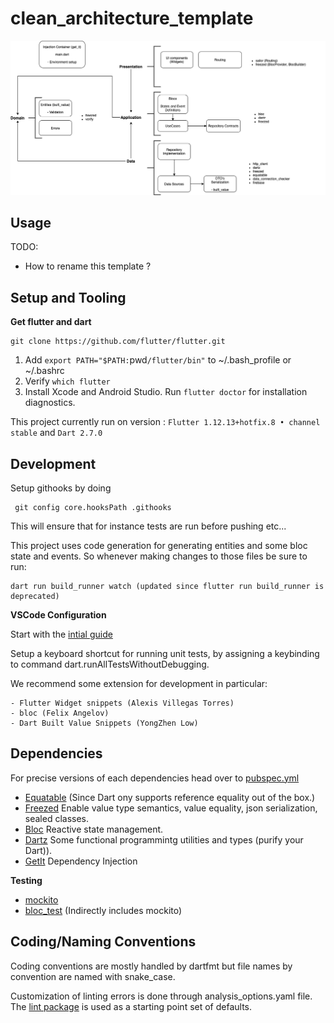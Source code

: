 # clean_architecture_template

<p align="center">
<img src="https://raw.githubusercontent.com/EagleDev-io/flutter_clean_architecture/master/flutter_architecture.png">
</p>

## Usage 
TODO: 
 - How to rename this template ? 

## Setup and Tooling

**Get flutter and dart**

```
git clone https://github.com/flutter/flutter.git
```

1. Add `export PATH="$PATH:`pwd`/flutter/bin"` to ~/.bash_profile or ~/.bashrc
2. Verify `which flutter`
3. Install Xcode and Android Studio. Run `flutter doctor` for installation diagnostics.

This project currently run on version : `Flutter 1.12.13+hotfix.8 • channel stable` and `Dart 2.7.0`


## Development

Setup githooks by doing

```
 git config core.hooksPath .githooks
```

This will ensure that for instance tests are run before pushing etc...

This project uses code generation for generating entities and some bloc state and events.  So whenever
making changes to those files be sure to run:

```
dart run build_runner watch (updated since flutter run build_runner is deprecated)
```

**VSCode Configuration**

Start with the [intial guide](https://flutter.dev/docs/development/tools/vs-code)

Setup a keyboard shortcut for running unit tests, by assigning a keybinding to command dart.runAllTestsWithoutDebugging.

We recommend some extension for development in particular: 

    - Flutter Widget snippets (Alexis Villegas Torres)
    - bloc (Felix Angelov)
    - Dart Built Value Snippets (YongZhen Low)


## Dependencies

For precise versions of each dependencies head over to [pubspec.yml](pubspec.yaml)

- [Equatable]() (Since Dart ony supports reference equality out of the box.)
- [Freezed]() Enable value type semantics, value equality, json serialization, sealed classes.
- [Bloc]() Reactive state management.
- [Dartz](https://pub.dev/packages/dartz) Some functional programmintg utilities and types (purify your Dart)).
- [GetIt](https://pub.dev/packages/get_it) Dependency Injection

**Testing**

- [mockito](https://pub.dev/packages/mockito)
- [bloc_test](https://pub.dev/packages/bloc_test) (Indirectly includes mockito)

## Coding/Naming Conventions

Coding conventions are mostly handled by dartfmt but file names by convention are named with snake_case.

Customization of linting errors is done through analysis_options.yaml file.
The [lint package](https://pub.dev/packages/lint#-readme-tab-) is used as a starting point set of defaults.

